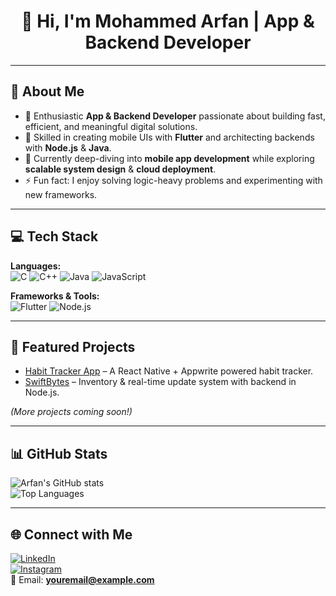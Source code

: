 <h1 align="center">👋 Hi, I'm Mohammed Arfan | App & Backend Developer</h1>

---

## 🧠 About Me
- 🚀 Enthusiastic **App & Backend Developer** passionate about building fast, efficient, and meaningful digital solutions.  
- 📱 Skilled in creating mobile UIs with **Flutter** and architecting backends with **Node.js** & **Java**.  
- 🌱 Currently deep-diving into **mobile app development** while exploring **scalable system design** & **cloud deployment**.  
- ⚡ Fun fact: I enjoy solving logic-heavy problems and experimenting with new frameworks.

---

## 💻 Tech Stack

**Languages:**  
![C](https://img.shields.io/badge/C-00599C?style=for-the-badge&logo=c&logoColor=white)
![C++](https://img.shields.io/badge/C++-00599C?style=for-the-badge&logo=cplusplus&logoColor=white)
![Java](https://img.shields.io/badge/Java-ED8B00?style=for-the-badge&logo=java&logoColor=white)
![JavaScript](https://img.shields.io/badge/JavaScript-F7DF1E?style=for-the-badge&logo=javascript&logoColor=black)

**Frameworks & Tools:**  
![Flutter](https://img.shields.io/badge/Flutter-02569B?style=for-the-badge&logo=flutter&logoColor=white)
![Node.js](https://img.shields.io/badge/Node.js-339933?style=for-the-badge&logo=nodedotjs&logoColor=white)

---

## 🚀 Featured Projects
- [Habit Tracker App](https://github.com/Arfaan3/Habit-Tracker-App) – A React Native + Appwrite powered habit tracker.  
- [SwiftBytes](#) – Inventory & real-time update system with backend in Node.js.  

*(More projects coming soon!)*

---

## 📊 GitHub Stats
![Arfan's GitHub stats](https://github-readme-stats.vercel.app/api?username=Arfaan3&show_icons=true&theme=radical)  
![Top Languages](https://github-readme-stats.vercel.app/api/top-langs/?username=Arfaan3&layout=compact&theme=radical)

---

## 🌐 Connect with Me
[![LinkedIn](https://img.shields.io/badge/LinkedIn-0077B5?style=for-the-badge&logo=linkedin&logoColor=white)](https://www.linkedin.com/in/mohammed-arfan-167452171/)  
[![Instagram](https://img.shields.io/badge/Instagram-E4405F?style=for-the-badge&logo=instagram&logoColor=white)](https://www.instagram.com/Arfaan.3/)  
📧 Email: **youremail@example.com**
